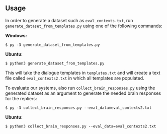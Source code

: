 ## Usage

In order to generate a dataset such as `eval_contexts.txt`, run `generate_dataset_from_templates.py` using one of the following commands:

<b>Windows:</b>

`$ py -3 generate_dataset_from_templates.py`

<b>Ubuntu:</b>

`$ python3 generate_dataset_from_templates.py`

This will take the dialogue templates in `templates.txt` and will create a text file called `eval_contexts2.txt` in which all templates are populated.

To evaluate our systems, also run `collect_brain_responses.py` using the generated dataset as an argument to generate the needed brain responses for the repliers:

`$ py -3 collect_brain_responses.py --eval_data=eval_contexts2.txt`

<b>Ubuntu:</b>

`$ python3 collect_brain_responses.py --eval_data=eval_contexts2.txt`
